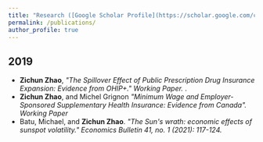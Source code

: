 ```yaml
---
title: "Research ([Google Scholar Profile](https://scholar.google.com/citations?user=6-cTZxkAAAAJ&hl=en))"
permalink: /publications/
author_profile: true
---
```

## 2019
* <b>Zichun Zhao</b>, <i>"The Spillover Effect of Public Prescription Drug Insurance Expansion: Evidence from OHIP+." Working Paper. </i>.<br>
* <b>Zichun Zhao</b>, and Michel Grignon  <i>"Minimum Wage and Employer-Sponsored Supplementary Health Insurance: Evidence from Canada". Working Paper</i><br>
* Batu, Michael, and <b>Zichun Zhao</b>.  <i>"The Sun's wrath: economic effects of sunspot volatility." Economics Bulletin 41, no. 1 (2021): 117-124.</i><br>






